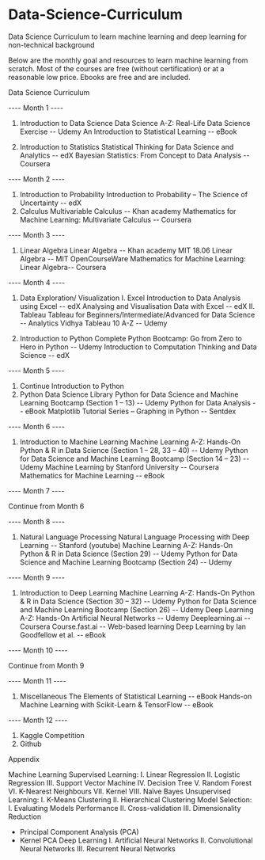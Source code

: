 # Data-Science-Curriculum
Data Science Curriculum to learn machine learning and deep learning for non-technical background

Below are the monthly goal and resources to learn machine learning from scratch. Most of the courses are free (without certification) or at a reasonable low price. Ebooks are free and are included.


Data Science Curriculum


---- Month 1 ----

1.	Introduction to Data Science
Data Science A-Z: Real-Life Data Science Exercise -- Udemy
An Introduction to Statistical Learning -- eBook 

2.	Introduction to Statistics
Statistical Thinking for Data Science and Analytics -- edX
Bayesian Statistics: From Concept to Data Analysis -- Coursera

---- Month 2 ----

1.	Introduction to Probability
Introduction to Probability – The Science of Uncertainty -- edX
2.	Calculus
Multivariable Calculus -- Khan academy
Mathematics for Machine Learning: Multivariate Calculus -- Coursera 

---- Month 3 ----

1.	Linear Algebra
Linear Algebra -- Khan academy
MIT 18.06 Linear Algebra -- MIT OpenCourseWare
Mathematics for Machine Learning: Linear Algebra-- Coursera

---- Month 4 ----

1.	Data Exploration/ Visualization
I.	Excel
Introduction to Data Analysis using Excel -- edX
Analysing and Visualisation Data with Excel -- edX
II.	Tableau
Tableau for Beginners/Intermediate/Advanced for Data Science -- Analytics Vidhya
Tableau 10 A-Z -- Udemy

2.	Introduction to Python
Complete Python Bootcamp: Go from Zero to Hero in Python -- Udemy
Introduction to Computation Thinking and Data Science -- edX

---- Month 5 ----

1.	Continue Introduction to Python
2.	Python Data Science Library
Python for Data Science and Machine Learning Bootcamp (Section 1 – 13) -- Udemy 
Python for Data Analysis -- eBook 
Matplotlib Tutorial Series – Graphing in Python -- Sentdex 

---- Month 6 ----

1.	Introduction to Machine Learning
Machine Learning A-Z: Hands-On Python & R in Data Science (Section 1 – 28, 33 – 40) -- Udemy
Python for Data Science and Machine Learning Bootcamp (Section 14 – 23) -- Udemy
Machine Learning by Stanford University -- Coursera
Mathematics for Machine Learning -- eBook

---- Month 7 ----

Continue from Month 6

---- Month 8 ----

1.	Natural Language Processing
Natural Language Processing with Deep Learning -- Stanford (youtube)
Machine Learning A-Z: Hands-On Python & R in Data Science (Section 29)   -- Udemy
Python for Data Science and Machine Learning Bootcamp (Section 24) -- Udemy


---- Month 9 ----

1.	Introduction to Deep Learning
Machine Learning A-Z: Hands-On Python & R in Data Science (Section 30 – 32) -- Udemy
Python for Data Science and Machine Learning Bootcamp (Section 26) -- Udemy
Deep Learning A-Z: Hands-On Artificial Neural Networks -- Udemy
Deeplearning.ai -- Coursera 
Course.fast.ai -- Web-based learning
Deep Learning by Ian Goodfellow et al. -- eBook

---- Month 10 ----

Continue from Month 9

---- Month 11 ----

1.	Miscellaneous
The Elements of Statistical Learning -- eBook
Hands-on Machine Learning with Scikit-Learn & TensorFlow -- eBook

---- Month 12 ----
1.	Kaggle Competition
2.	Github







Appendix

Machine Learning
Supervised Learning:
I.	Linear Regression
II.	Logistic Regression
III.	Support Vector Machine
IV.	Decision Tree
V.	Random Forest
VI.	K-Nearest Neighbours
VII.	Kernel
VIII.	Naïve Bayes
Unsupervised Learning:
I.	K-Means Clustering
II.	Hierarchical Clustering
Model Selection:
I.	Evaluating Models Performance
II.	Cross-validation
III.	Dimensionality Reduction
-	Principal Component Analysis (PCA)
-	Kernel PCA
Deep Learning
I.	Artificial Neural Networks
II.	Convolutional Neural Networks
III.	Recurrent Neural Networks



